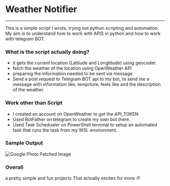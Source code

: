 # Weather Notifier
----
This is a simple script I wrote, trying out python scripting and automation.
My aim is to understand how to work with APIS in python and how to work with telegram BOT.

### What is the script actually doing?
- it gets the current location (Lattiude and Longtitude) using geocoder.
- fetch the weather of the location using OpenWeather API
- preparing the information needed to be sent via message
- Send a post request to Telegram BOT api to my bot, to send me a message with information like, temprture, feels like and the description of the weather.

### Work other than Script
- I created an account on OpenWeather to get the API_TOKEN
- Used BotFather on telegram to create my own bot there.
- Used Task Schedualer on PowerShell terminal to setup an automated task that runs the task from my WSL environment.

### Sample Output
![Google Photo Fetched Image](images/Sample.png)
### Overall
a pretty simple and fun projects That actually excites for more :P
